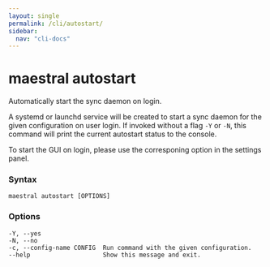```yaml
---
layout: single
permalink: /cli/autostart/
sidebar:
  nav: "cli-docs"
---
```


# maestral autostart

Automatically start the sync daemon on login.

A systemd or launchd service will be created to start a sync daemon for the given
configuration on user login. If invoked without a flag `-Y` or `-N`, this command will
print the current autostart status to the console.

To start the GUI on login, please use the corresponing option in the settings panel.

### Syntax

```
maestral autostart [OPTIONS]
```

### Options

```
-Y, --yes
-N, --no
-c, --config-name CONFIG  Run command with the given configuration.
--help                    Show this message and exit.
```
